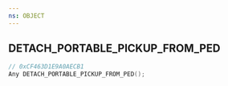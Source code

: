 ```yaml
---
ns: OBJECT
---
```

## DETACH_PORTABLE_PICKUP_FROM_PED

```c
// 0xCF463D1E9A0AECB1
Any DETACH_PORTABLE_PICKUP_FROM_PED();
```

